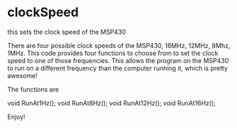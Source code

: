 clockSpeed
==========

this sets the clock speed of the MSP430 

There are four possible clock speeds of the MSP430, 16MHz, 12MHz, 8Mhz, 1MHz. 
This code provides four functions to choose from to set the clock speed to one of those frequencies. 
This allows the program on the MSP430 to run on a different frequency than the computer running it,
which is pretty awesome!

The functions are

void RunAt1Hz();
void RunAt8Hz();
void RunAt12Hz();
void RunAt16Hz();

Enjoy!
